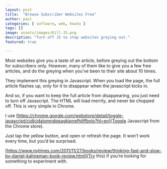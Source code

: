 ```yaml
---
layout: post
title:  "Browse Subscriber Websites Free"
author: paul
categories: [ software, web, howto ]
tags: []
image: assets/images/Kill-JS.png
description: "Turn off JS to stop websites greying out."
featured: true

---
```



Most websites give you a taste of an article, before greying out the bottom for subscribers only. However, many of them like to give you a few free articles, and do the greying when you’ve been to their site about 10 times.

They implement this greying in Javascript. When you load the page, the full article flashes up, only for it to disappear when the javascript kicks in.

And so, if you want to keep the full article from disappearing, you just need to turn off Javascript. The HTML will load merrily, and never be chopped off. This is very simple in Chrome.

I use [https://chrome.google.com/webstore/detail/toggle-javascript/cidlcjdalomndpeagkjpnefhljffbnlo?hl=en](Toggle Javascript from the Chrome store).

Just tap the yellow button, and open or refresh the page. It won’t work every time, but you’d be surprised.

[https://www.nytimes.com/2011/11/27/books/review/thinking-fast-and-slow-by-daniel-kahneman-book-review.html](Try this) if you’re looking for something to experiment with.
